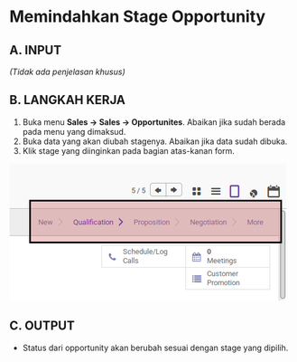 # Memindahkan Stage Opportunity

## A. INPUT

*(Tidak ada penjelasan khusus)*

## B. LANGKAH KERJA

1. Buka menu **Sales -> Sales -> Opportunites**. Abaikan jika sudah berada pada menu yang dimaksud.
2. Buka data yang akan diubah stagenya. Abaikan jika data sudah dibuka.
3. Klik stage yang diinginkan pada bagian atas-kanan form.

![](../../img/opportunity/statusbar.png)

## C. OUTPUT

* Status dari opportunity akan berubah sesuai dengan stage yang dipilih.
